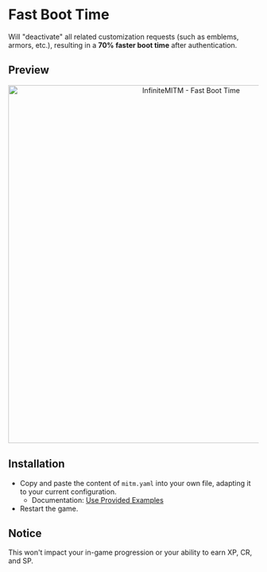 # Fast Boot Time

Will "deactivate" all related customization requests (such as emblems, armors, etc.), resulting in a **70% faster boot time** after authentication.

## Preview

<p align="center">
    <img alt="InfiniteMITM - Fast Boot Time" title="InfiniteMITM - Fast Boot Time" src="./preview.gif?v=1" width="720" />
</p>

## Installation

-   Copy and paste the content of `mitm.yaml` into your own file, adapting it to your current configuration.
    -   Documentation: [Use Provided Examples](/docs/Use-Provided-Examples.md)
-   Restart the game.

## Notice

This won't impact your in-game progression or your ability to earn XP, CR, and SP.
